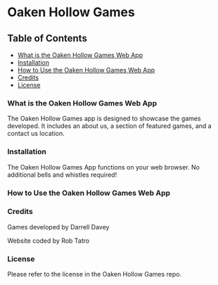 # Oaken Hollow Games

## Table of Contents
* [What is the Oaken Hollow Games Web App](#what-is-the-Oaken-Hollow-Games-web-app)
* [Installation](#Installation)
* [How to Use the Oaken Hollow Games Web App](#how-to-use-the-Oaken-Hollow-Games-Web-App)
* [Credits](#Credits)
* [License](#license)

### What is the Oaken Hollow Games Web App

The Oaken Hollow Games app is designed to showcase the games developed. It includes an about us, a section of featured games, and a contact us location.

### Installation

The Oaken Hollow Games App functions on your web browser. No additional bells and whistles required!

### How to Use the Oaken Hollow Games Web App



### Credits

Games developed by Darrell Davey

Website coded by Rob Tatro

### License

Please refer to the license in the Oaken Hollow Games repo.